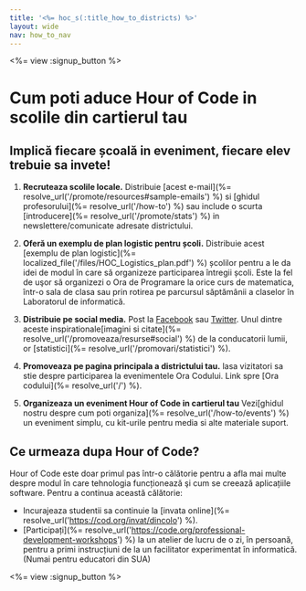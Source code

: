 ```yaml
---
title: '<%= hoc_s(:title_how_to_districts) %>'
layout: wide
nav: how_to_nav
---
```

<%= view :signup_button %>

# Cum poti aduce Hour of Code in scolile din cartierul tau

## Implică fiecare școală in eveniment, fiecare elev trebuie sa invete!

1. **Recruteaza scolile locale.** Distribuie [acest e-mail](%= resolve_url('/promote/resources#sample-emails') %) si [ghidul profesorului](%= resolve_url('/how-to') %) sau include o scurta [introducere](%= resolve_url('/promote/stats') %) in newslettere/comunicate adresate districtului.

2. **Oferă un exemplu de plan logistic pentru școli.** Distribuie acest [exemplu de plan logistic](%= localized_file('/files/HOC_Logistics_plan.pdf') %) școlilor pentru a le da idei de modul în care să organizeze participarea întregii școli. Este la fel de uşor să organizezi o Ora de Programare la orice curs de matematica, într-o sala de clasa sau prin rotirea pe parcursul săptămânii a claselor în Laboratorul de informatică.

3. **Distribuie pe social media.** Post la [Facebook](https://www.facebook.com/sharer/sharer.php?u=http%3A%2F%2Fhourofcode.com%2Fus) sau [Twitter](https://twitter.com/intent/tweet?url=http%3A%2F%2Fhourofcode.com&text=I%27m%20participating%20in%20this%20year%27s%20%23HourOfCode%2C%20are%20you%3F%20%40codeorg&original_referer=https%3A%2F%2Fwww.google.com%2Furl%3Fq%3Dhttps%253A%252F%252Ftwitter.com%252Fshare%253Fhashtags%253D%2526amp%253Brelated%253Dcodeorg%2526amp%253Btext%253DI%252527m%252Bparticipating%252Bin%252Bthis%252Byear%252527s%252B%252523HourOfCode%25252C%252Bare%252Byou%25253F%252B%252540codeorg%2526amp%253Burl%253Dhttp%25253A%25252F%25252Fhourofcode.com%26sa%3DD%26sntz%3D1%26usg%3DAFQjCNE1GLTUbKZfMlEh9Aj5w0iswz6PYQ&related=codeorg&hashtags=). Unul dintre aceste inspirationale[imagini si citate](%= resolve_url('/promoveaza/resurse#social') %) de la conducatorii lumii, or [statistici](%= resolve_url('/promovari/statistici') %).

4. **Promoveaza pe pagina principala a districtului tau.** lasa vizitatori sa stie despre participarea la evenimentele Ora Codului. Link spre [Ora codului](%= resolve_url('/') %).

5. **Organizeaza un eveniment Hour of Code in cartierul tau** Vezi[ghidul nostru despre cum poti organiza](%= resolve_url('/how-to/events') %) un eveniment simplu, cu kit-urile pentru media si alte materiale suport.

## Ce urmeaza dupa Hour of Code?

Hour of Code este doar primul pas într-o călătorie pentru a afla mai multe despre modul în care tehnologia funcționează şi cum se creează aplicațiile software. Pentru a continua această călătorie:

- Incurajeaza studentii sa continuie la [invata online](%= resolve_url('https://cod.org/invat/dincolo') %).
- [Participați](%= resolve_url('https://code.org/professional-development-workshops') %) la un atelier de lucru de o zi, în persoană, pentru a primi instrucțiuni de la un facilitator experimentat în informatică. (Numai pentru educatori din SUA)

<%= view :signup_button %>